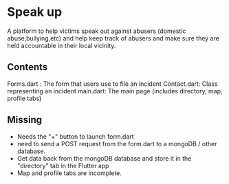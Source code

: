 # Speak up

A platform to help victims speak out against abusers (domestic abuse,bullying,etc) and help keep track of abusers and make sure they are held accountable in their local vicinity.  

## Contents

Forms.dart : The form that users use to file an incident
Contact.dart: Class representing an incident
main.dart: The main page (includes directory, map, profile tabs) 


## Missing

* Needs the "+" button to launch form.dart 
* need to send a POST request from the form.dart to a mongoDB / other database. 
* Get data back from the mongoDB database and store it in the "directory" tab in the Flutter app
* Map and profile tabs are incomplete.
